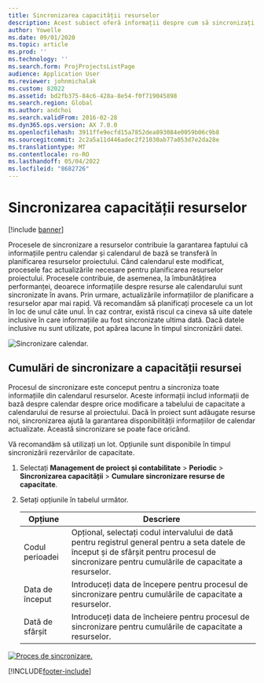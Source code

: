 ```yaml
---
title: Sincronizarea capacității resurselor
description: Acest subiect oferă informații despre cum să sincronizați capacitatea unei resurse între calendare și proiecte.
author: Yowelle
ms.date: 09/01/2020
ms.topic: article
ms.prod: ''
ms.technology: ''
ms.search.form: ProjProjectsListPage
audience: Application User
ms.reviewer: johnmichalak
ms.custom: 82022
ms.assetid: bd2fb375-84c6-428a-8e54-f0f719045898
ms.search.region: Global
ms.author: andchoi
ms.search.validFrom: 2016-02-28
ms.dyn365.ops.version: AX 7.0.0
ms.openlocfilehash: 3911ffe9ecfd15a7852dea893084e0059b06c9b8
ms.sourcegitcommit: 2c2a5a11d446adec2f21030ab77a053d7e2da28e
ms.translationtype: MT
ms.contentlocale: ro-RO
ms.lasthandoff: 05/04/2022
ms.locfileid: "8682726"
---
```

# <a name="synchronize-resource-capacity"></a>Sincronizarea capacității resurselor

[!include [banner](../includes/banner.md)]

Procesele de sincronizare a resurselor contribuie la garantarea faptului că informațiile pentru calendar și calendarul de bază se transferă în planificarea resurselor proiectului. Când calendarul este modificat, procesele fac actualizările necesare pentru planificarea resurselor proiectului. Procesele contribuie, de asemenea, la îmbunătățirea performanței, deoarece informațiile despre resurse ale calendarului sunt sincronizate în avans. Prin urmare, actualizările informațiilor de planificare a resurselor apar mai rapid. Vă recomandăm să planificați procesele ca un lot în loc de unul câte unul. În caz contrar, există riscul ca cineva să uite datele inclusive în care informațiile au fost sincronizate ultima dată. Dacă datele inclusive nu sunt utilizate, pot apărea lacune în timpul sincronizării datei.

![Sincronizare calendar.](./media/projectresourcing04-1024x471.jpg)

## <a name="synchronize-resource-capacity-roll-ups"></a>Cumulări de sincronizare a capacității resursei

Procesul de sincronizare este conceput pentru a sincroniza toate informațiile din calendarul resurselor. Aceste informații includ informații de bază despre calendar despre orice modificare a tabelului de capacitate a calendarului de resurse al proiectului. Dacă în proiect sunt adăugate resurse noi, sincronizarea ajută la garantarea disponibilității informațiilor de calendar actualizate. Această sincronizare se poate face oricând.

Vă recomandăm să utilizați un lot. Opțiunile sunt disponibile în timpul sincronizării rezervărilor de capacitate.

1. Selectați **Management de proiect și contabilitate** &gt; **Periodic** &gt; **Sincronizarea capacității** &gt; **Cumulare sincronizare resurse de capacitate**.
2. Setați opțiunile în tabelul următor.

    | Opțiune      | Descriere |
    |-------------|-------------|
    | Codul perioadei | Opțional, selectați codul intervalului de dată pentru registrul general pentru a seta datele de început și de sfârșit pentru procesul de sincronizare pentru cumulările de capacitate a resurselor. |
    | Data de început  | Introduceți data de începere pentru procesul de sincronizare pentru cumulările de capacitate a resurselor. |
    | Dată de sfârșit    | Introduceți data de încheiere pentru procesul de sincronizare pentru cumulările de capacitate a resurselor. |

[![Proces de sincronizare.](./media/projectresourcing09.jpg)](./media/projectresourcing09.jpg)


[!INCLUDE[footer-include](../includes/footer-banner.md)]